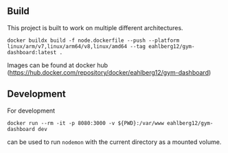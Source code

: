 ## Build
This project is built to work on multiple different architectures. 

`docker buildx build -f node.dockerfile --push --platform linux/arm/v7,linux/arm64/v8,linux/amd64 --tag eahlberg12/gym-dashboard:latest .`

Images can be found at docker hub (https://hub.docker.com/repository/docker/eahlberg12/gym-dashboard)

## Development
For development

`docker run --rm -it -p 8080:3000 -v ${PWD}:/var/www eahlberg12/gym-dashboard dev`

can be used to run `nodemon` with the current directory as a mounted volume.